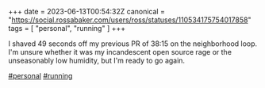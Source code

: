 +++
date = 2023-06-13T00:54:32Z
canonical = "https://social.rossabaker.com/users/ross/statuses/110534175754017858"
tags = [ "personal", "running" ]
+++

<p>I shaved 49 seconds off my previous PR of 38:15 on the neighborhood loop.  I&#39;m unsure whether it was my incandescent open source rage or the unseasonably low humidity, but I&#39;m ready to go again.</p><p><a href="https://social.rossabaker.com/tags/personal" class="mention hashtag" rel="tag">#<span>personal</span></a> <a href="https://social.rossabaker.com/tags/running" class="mention hashtag" rel="tag">#<span>running</span></a></p>
